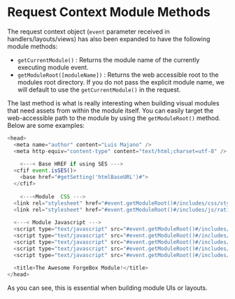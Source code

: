 # Request Context Module Methods

The request context object (`event` parameter received in handlers/layouts/views) has also been expanded to have the following module methods:

* `getCurrentModule()` : Returns the module name of the currently executing module event.
* `getModuleRoot([moduleName])` : Returns the web accessible root to the modules root directory. If you do not pass the explicit module name, we will default to use the `getCurrentModule()` in the request.

The last method is what is really interesting when building visual modules that need assets from within the module itself. You can easily target the web-accessible path to the module by using the `getModuleRoot()` method. Below are some examples:

```js
<head>
  <meta name="author" content="Luis Majano" />
  <meta http-equiv="content-type" content="text/html;charset=utf-8" />
    
    <---< Base HREF if using SES --->
  <cfif event.isSES()>
    <base href="#getSetting('htmlBaseURL')#">
  </cfif>
  
    <---<Module  CSS --->
  <link rel="stylesheet" href="#event.getModuleRoot()#/includes/css/style.css" type="text/css" />
  <link rel="stylesheet" href="#event.getModuleRoot()#/includes/js/ratings/jquery.ratings.css" type="text/css" />
    
  <---< Module Javascript --->
  <script type="text/javascript" src="#event.getModuleRoot()#/includes/js/jquery-latest.pack.js"></script>
  <script type="text/javascript" src="#event.getModuleRoot()#/includes/js/forgebox.js"></script>
  <script type="text/javascript" src="#event.getModuleRoot()#/includes/js/jquery.simplemodal-latest.min.js"></script>
  <script type="text/javascript" src="#event.getModuleRoot()#/includes/js/jquery.uidivfilter.js"></script>
  <script type="text/javascript" src="#event.getModuleRoot()#/includes/js/ratings/jquery.ratings.pack.js"></script>
    
  <title>The Awesome ForgeBox Module!</title>
</head>
```

As you can see, this is essential when building module UIs or layouts.

